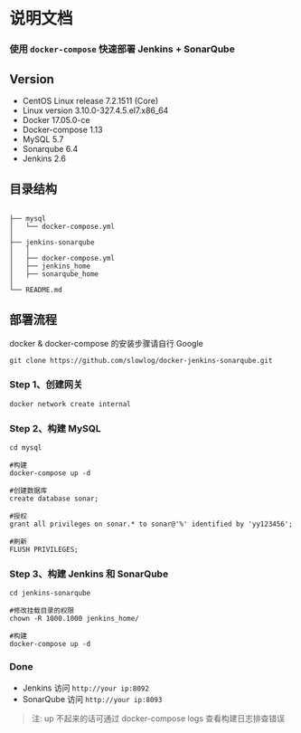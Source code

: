 # 说明文档

### 使用 ``docker-compose`` 快速部署 Jenkins + SonarQube

## Version
- CentOS Linux release 7.2.1511 (Core)
- Linux version 3.10.0-327.4.5.el7.x86_64
- Docker 17.05.0-ce
- Docker-compose 1.13
- MySQL 5.7
- Sonarqube 6.4 
- Jenkins 2.6

## 目录结构

```

├── mysql
│   └── docker-compose.yml
│
├── jenkins-sonarqube
│   │
│   ├── docker-compose.yml
│   ├── jenkins_home
│   ├── sonarqube_home
│ 
└── README.md
```

## 部署流程

docker & docker-compose 的安装步骤请自行 Google


``git clone https://github.com/slowlog/docker-jenkins-sonarqube.git``



### Step 1、创建网关
``docker network create internal``

### Step 2、构建 MySQL

```
cd mysql

#构建
docker-compose up -d

#创建数据库
create database sonar;

#授权
grant all privileges on sonar.* to sonar@'%' identified by 'yy123456';

#刷新
FLUSH PRIVILEGES;

```
### Step 3、构建 Jenkins 和 SonarQube
```
cd jenkins-sonarqube

#修改挂载目录的权限
chown -R 1000.1000 jenkins_home/

#构建
docker-compose up -d

```
### Done
- Jenkins 访问 ``http://your ip:8092``
- SonarQube 访问 ``http://your ip:8093``

> 注: up 不起来的话可通过 docker-compose logs 查看构建日志排查错误







